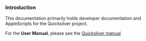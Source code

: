 ### Introduction

This documentation primarily holds developer documentation and AppleScripts for the Quicksilver project.

For the **User Manual**, please see the [Quicksilver manual](https://qsapp.com/manual/)